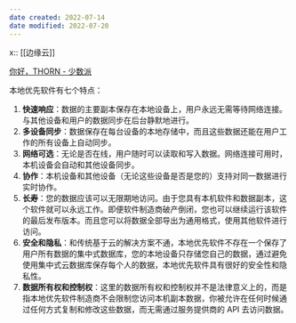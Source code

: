 ```yaml
---
date created: 2022-07-14
date modified: 2022-07-20
---
```


x:: [[边缘云]]

[你好，THORN - 少数派](https://sspai.com/post/74228)

本地优先软件有七个特点：

1. **快速响应**：数据的主要副本保存在本地设备上，用户永远无需等待网络连接。与其他设备和用户的数据同步在后台静默地进行。
2. **多设备同步**：数据保存在每台设备的本地存储中，而且这些数据还能在用户工作的所有设备上自动同步。
3. **网络可选**：无论是否在线，用户随时可以读取和写入数据。网络连接可用时，本机设备会自动和其他设备同步。
4. **协作**：本机设备和其他设备（无论这些设备是否是您的）支持对同一数据进行实时协作。
5. **长寿**：您的数据应该可以无限期地访问。由于您具有本机软件和数据副本，这个软件就可以永远工作。即便软件制造商破产倒闭，您也可以继续运行该软件的最后发布版本。而且您可以将数据全部导出为通用格式，使用其他软件进行访问。
6. **安全和隐私**：和传统基于云的解决方案不通，本地优先软件不存在一个保存了用户所有数据的集中式数据库，您的本地设备只存储您自己的数据，通过避免使用集中式云数据库保存每个人的数据，本地优先软件具有很好的安全性和隐私性。
7. **数据所有权和控制权**：这里的数据所有权和控制权并不是法律意义上的，而是指本地优先软件制造商不会限制您访问本机副本数据，你被允许在任何时候通过任何方式复制和修改这些数据，而无需通过服务提供商的 API 去访问数据。

